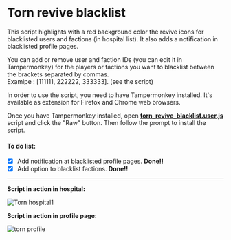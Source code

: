# Torn revive blacklist

This script highlights with a red background color the revive icons for blacklisted users and factions (in hospital list).
It also adds a notification in blacklisted profile pages.

You can add or remove user and faction IDs (you can edit it in Tampermonkey) for the players or factions you want to blacklist between the brackets separated by commas. <br> Examlpe : [111111, 222222, 333333]. (see the script)

In order to use the script, you need to have Tampermonkey installed. It's available as extension for Firefox and Chrome web browsers.

Once you have Tampermonkey installed, open <b>[torn_revive_blacklist.user.js](https://github.com/nikospag/Torn_revive_blacklist/blob/main/torn_revive_blacklist.user.js)</b> script and click the "Raw" button. Then follow the prompt to install the script.

#### To do list:
- [x] Add notification at blacklisted profile pages. **Done!!**
- [x] Add option to blacklist factions. **Done!!**
-----------------------------
**Script in action in hospital:**

![Torn hospital1](https://user-images.githubusercontent.com/25113052/142399201-a3516895-0260-4937-9c9a-73daf64800ca.png)

**Script in action in profile page:**

![torn profile](https://user-images.githubusercontent.com/25113052/142950054-8dcbdc21-69ce-4d84-b500-901e39f60cfe.png)
